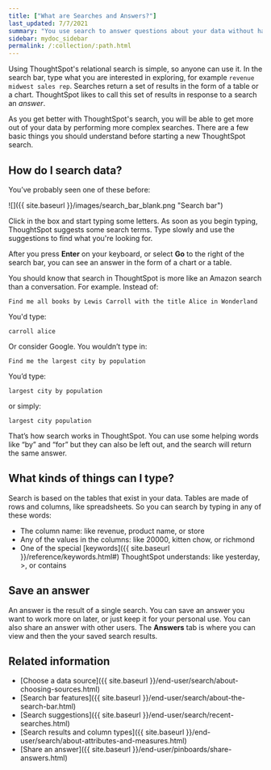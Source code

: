 ```yaml
---
title: ["What are Searches and Answers?"]
last_updated: 7/7/2021
summary: "You use search to answer questions about your data without having to consult a data analyst."
sidebar: mydoc_sidebar
permalink: /:collection/:path.html
---
```

Using ThoughtSpot's relational search is simple, so anyone can use it. In the
search bar, type what you are interested in exploring, for example `revenue
midwest sales rep`. Searches return a set of results in the form of a table or a
chart. ThoughtSpot likes to call this set of results in response to a search an
_answer_.

As you get better with ThoughtSpot's search, you will be able to get more out of
your data by performing more complex searches.  There are a few basic things you
should understand before starting a new ThoughtSpot search.

## How do I search data?

You’ve probably seen one of these before:

 ![]({{ site.baseurl }}/images/search_bar_blank.png "Search bar")

Click in the box and start typing some letters. As soon as you begin typing, ThoughtSpot suggests some search terms. Type slowly and use the suggestions to find what you're looking for.

After you press **Enter** on your keyboard, or select **Go** to the right of the search bar, you can see an answer in the form of a chart or a table.

You should know that search in ThoughtSpot is more like an Amazon search than a conversation. For example. Instead of:

```
Find me all books by Lewis Carroll with the title Alice in Wonderland
```

You'd type:

```
carroll alice
```

Or consider Google. You wouldn’t type in:

```
Find me the largest city by population
```

You’d type:

```
largest city by population
```

or simply:

```
largest city population
```

That’s how search works in ThoughtSpot. You can use some helping words like “by” and “for” but they can also be left out, and the search will return the same answer.

## What kinds of things can I type?

Search is based on the tables that exist in your data. Tables are made of rows and columns, like spreadsheets. So you can search by typing in any of these words:

-   The column name: like revenue, product name, or store
-   Any of the values in the columns: like 20000, kitten chow, or richmond
-   One of the special [keywords]({{ site.baseurl }}/reference/keywords.html#) ThoughtSpot understands: like yesterday, &gt;, or contains

## Save an answer

An answer is the result of a single search. You can save an answer you want to work more on later, or just keep it for your personal use. You can also share an answer with other users.  The **Answers** tab is where you can view and then the your saved search results.

## Related information

-   [Choose a data source]({{ site.baseurl }}/end-user/search/about-choosing-sources.html)  
-   [Search bar features]({{ site.baseurl }}/end-user/search/about-the-search-bar.html)  
-   [Search suggestions]({{ site.baseurl }}/end-user/search/recent-searches.html)  
-   [Search results and column types]({{ site.baseurl }}/end-user/search/about-attributes-and-measures.html)  
-   [Share an answer]({{ site.baseurl }}/end-user/pinboards/share-answers.html)

